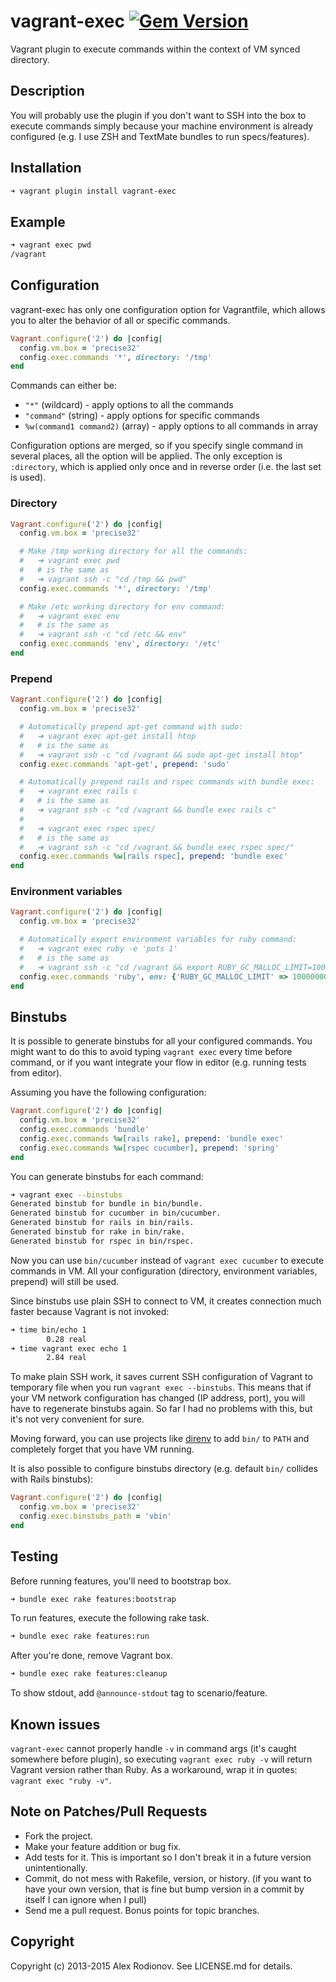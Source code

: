 vagrant-exec [![Gem Version](https://badge.fury.io/rb/vagrant-exec.png)](http://badge.fury.io/rb/vagrant-exec)
===============

Vagrant plugin to execute commands within the context of VM synced directory.

Description
-----------

You will probably use the plugin if you don't want to SSH into the box to execute commands simply because your machine environment is already configured (e.g. I use ZSH and TextMate bundles to run specs/features).

Installation
------------

```bash
➜ vagrant plugin install vagrant-exec
```

Example
-------

```bash
➜ vagrant exec pwd
/vagrant
```

Configuration
-------------

vagrant-exec has only one configuration option for Vagrantfile, which allows you to alter the behavior of all or specific commands.

```ruby
Vagrant.configure('2') do |config|
  config.vm.box = 'precise32'
  config.exec.commands '*', directory: '/tmp'
end
```

Commands can either be:

  * `"*"` (wildcard) - apply options to all the commands
  * `"command"` (string) - apply options for specific commands
  * `%w(command1 command2)` (array) - apply options to all commands in array

Configuration options are merged, so if you specify single command in several places, all the option will be applied. The only exception is `:directory`, which is applied only once and in reverse order (i.e. the last set is used).

### Directory

```ruby
Vagrant.configure('2') do |config|
  config.vm.box = 'precise32'

  # Make /tmp working directory for all the commands:
  #   ➜ vagrant exec pwd
  #   # is the same as
  #   ➜ vagrant ssh -c "cd /tmp && pwd"
  config.exec.commands '*', directory: '/tmp'

  # Make /etc working directory for env command:
  #   ➜ vagrant exec env
  #   # is the same as
  #   ➜ vagrant ssh -c "cd /etc && env"
  config.exec.commands 'env', directory: '/etc'
end
```

### Prepend

```ruby
Vagrant.configure('2') do |config|
  config.vm.box = 'precise32'

  # Automatically prepend apt-get command with sudo:
  #   ➜ vagrant exec apt-get install htop
  #   # is the same as
  #   ➜ vagrant ssh -c "cd /vagrant && sudo apt-get install htop"
  config.exec.commands 'apt-get', prepend: 'sudo'

  # Automatically prepend rails and rspec commands with bundle exec:
  #   ➜ vagrant exec rails c
  #   # is the same as
  #   ➜ vagrant ssh -c "cd /vagrant && bundle exec rails c"
  #
  #   ➜ vagrant exec rspec spec/
  #   # is the same as
  #   ➜ vagrant ssh -c "cd /vagrant && bundle exec rspec spec/"
  config.exec.commands %w[rails rspec], prepend: 'bundle exec'
end
```

### Environment variables

```ruby
Vagrant.configure('2') do |config|
  config.vm.box = 'precise32'

  # Automatically export environment variables for ruby command:
  #   ➜ vagrant exec ruby -e 'puts 1'
  #   # is the same as
  #   ➜ vagrant ssh -c "cd /vagrant && export RUBY_GC_MALLOC_LIMIT=100000000 && ruby -e 'puts 1'"
  config.exec.commands 'ruby', env: {'RUBY_GC_MALLOC_LIMIT' => 100000000}
end
```

Binstubs
----------------

It is possible to generate binstubs for all your configured commands. You might want to do this to avoid typing `vagrant exec` every time before command, or if you want integrate your flow in editor (e.g. running tests from editor).

Assuming you have the following configuration:

```ruby
Vagrant.configure('2') do |config|
  config.vm.box = 'precise32'
  config.exec.commands 'bundle'
  config.exec.commands %w[rails rake], prepend: 'bundle exec'
  config.exec.commands %w[rspec cucumber], prepend: 'spring'
end
```

You can generate binstubs for each command:

```bash
➜ vagrant exec --binstubs
Generated binstub for bundle in bin/bundle.
Generated binstub for cucumber in bin/cucumber.
Generated binstub for rails in bin/rails.
Generated binstub for rake in bin/rake.
Generated binstub for rspec in bin/rspec.
```

Now you can use `bin/cucumber` instead of `vagrant exec cucumber` to execute commands in VM. All your configuration (directory, environment variables, prepend) will still be used.

Since binstubs use plain SSH to connect to VM, it creates connection much faster because Vagrant is not invoked:

```bash
➜ time bin/echo 1
        0.28 real
➜ time vagrant exec echo 1
        2.84 real
```

To make plain SSH work, it saves current SSH configuration of Vagrant to temporary file when you run `vagrant exec --binstubs`. This means that if your VM network configuration has changed (IP address, port), you will have to regenerate binstubs again. So far I had no problems with this, but it's not very convenient for sure.

Moving forward, you can use projects like [direnv](https://github.com/zimbatm/direnv) to add `bin/` to `PATH` and completely forget that you have VM running.

It is also possible to configure binstubs directory (e.g. default `bin/` collides with Rails binstubs):

```ruby
Vagrant.configure('2') do |config|
  config.vm.box = 'precise32'
  config.exec.binstubs_path = 'vbin'
end
```

Testing
----------------

Before running features, you'll need to bootstrap box.

```bash
➜ bundle exec rake features:bootstrap
```

To run features, execute the following rake task.

```bash
➜ bundle exec rake features:run
```

After you're done, remove Vagrant box.

```bash
➜ bundle exec rake features:cleanup
```

To show stdout, add `@announce-stdout` tag to scenario/feature.

Known issues
-----------------------------

`vagrant-exec` cannot properly handle `-v` in command args (it's caught somewhere before plugin), so executing `vagrant exec ruby -v` will return Vagrant version rather than Ruby. As a workaround, wrap it in quotes: `vagrant exec "ruby -v"`.

Note on Patches/Pull Requests
-----------------------------

* Fork the project.
* Make your feature addition or bug fix.
* Add tests for it. This is important so I don't break it in a future version unintentionally.
* Commit, do not mess with Rakefile, version, or history. (if you want to have your own version, that is fine but bump version in a commit by itself I can ignore when I pull)
* Send me a pull request. Bonus points for topic branches.

Copyright
---------

Copyright (c) 2013-2015 Alex Rodionov. See LICENSE.md for details.
